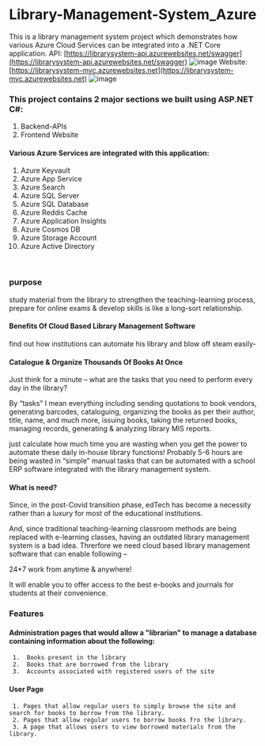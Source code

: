 # Library-Management-System_Azure
This is a library management system project which demonstrates how various Azure Cloud Services can be integrated into a .NET Core application.
API: [https://librarysystem-api.azurewebsites.net/swagger](https://librarysystem-api.azurewebsites.net/swagger)
![image](https://user-images.githubusercontent.com/29853549/121651475-4b3cc880-cab8-11eb-8599-a62d7243ee99.png)
Website: [https://librarysystem-mvc.azurewebsites.net](https://librarysystem-mvc.azurewebsites.net)
![image](https://user-images.githubusercontent.com/29853549/121651510-55f75d80-cab8-11eb-9409-077b39902fa0.png)
### This project contains 2 major sections we built using ASP.NET C#:

  1. Backend-APIs
  2. Frontend Website
#### Various Azure Services are integrated with this application:

  1. Azure Keyvault
  2. Azure App Service
  3. Azure Search
  4. Azure SQL Server
  5. Azure SQL Database
  6. Azure Reddis Cache
  7. Azure Application Insights
  8. Azure Cosmos DB
  9. Azure Storage Account
 10. Azure Active Directory
 <br> 
 
### purpose
study material from the library to strengthen the teaching-learning process, prepare for online exams & develop skills is like a long-sort relationship.

#### Benefits Of Cloud Based Library Management Software
 find out how institutions can automate his library and blow off steam easily-
 
 
 #### Catalogue & Organize Thousands Of Books At Once
Just think for a minute – what are the tasks that you need to perform every day in the library?

By “tasks” I mean everything including sending quotations to book vendors, generating barcodes, cataloguing, organizing the books as per their author, title, name, and much more, issuing books, taking the returned books, managing records, generating & analyzing library MIS reports.

just calculate how much time you are wasting when you get the power to automate these daily in-house library functions! Probably 5-6 hours are being wasted in “simple” manual tasks that can be automated with a school ERP software integrated with the library management system. 

#### What is need?
Since, in the post-Covid transition phase, edTech has become a necessity rather than a luxury for most of the educational institutions.

And, since traditional teaching-learning classroom methods are being replaced with e-learning classes, having an outdated library management system is a bad idea. Threrfore we need cloud based library management software that can enable following –

  24*7 work from anytime & anywhere!

It will enable you to offer access to the best e-books and journals for students at their convenience.

### Features
#### Administration pages that would allow a "librarian" to manage a database containing information about the following:
     1.  Books present in the library
     2.  Books that are borrowed from the library
     3.  Accounts associated with registered users of the site
     
     
#### User Page      
     1. Pages that allow regular users to simply browse the site and search for books to borrow from the library.
     2. Pages that allow regular users to borrow books fro the library.
     3. A page that allows users to view borrowed materials from the library.

